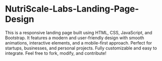 # NutriScale-Labs-Landing-Page-Design
This is a responsive landing page built using HTML, CSS, JavaScript, and Bootstrap. It features a modern and user-friendly design with smooth animations, interactive elements, and a mobile-first approach. Perfect for startups, businesses, and personal projects. Fully customizable and easy to integrate. Feel free to fork, modify, and contribute!
